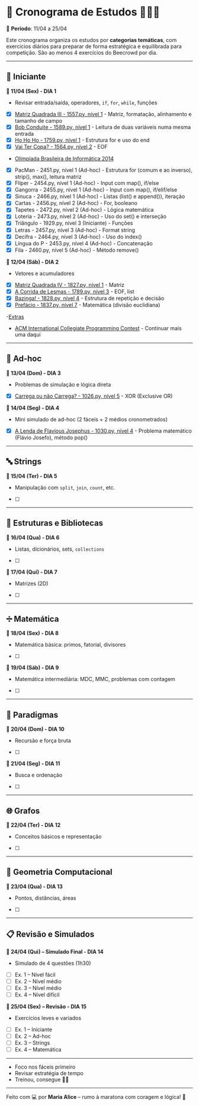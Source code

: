 # 🏁 Cronograma de Estudos  👩‍💻💜  
📅 **Período**: 11/04 a 25/04  

Este cronograma organiza os estudos por **categorias temáticas**, com exercícios diários para preparar de forma estratégica e equilibrada para competição. São ao menos 4 exercícios do Beecrowd por dia.

---

## 🧩 Iniciante
**🔹 11/04 (Sex) - DIA 1**
- Revisar entrada/saída, operadores, `if`, `for`, `while`, funções
- [x] [Matriz Quadrada III - 1557.py, nível 1](./Iniciante/1557.py) - Matriz, formatação, alinhamento e tamanho de campo
- [x] [Bob Conduite - 1589.py, nível 1](./Iniciante/1589.py) - Leitura de duas variáveis numa mesma entrada
- [x] [Ho Ho Ho - 1759.py, nível 1](./Iniciante/1759.py) - Estrutura for e uso do end
- [x] [Vai Ter Copa? - 1564.py, nível 2](./Iniciante/1564.py) - EOF

- [Olimpíada Brasileira de Informática 2014](./Simulados/OBI%202014/) 
- [x] PacMan - 2451.py, nível 1 (Ad-hoc) - Estrutura for (comum e ao inverso), strip(), max(), leitura matriz
- [x] Flíper - 2454.py, nível 1 (Ad-hoc) - Input com map(), if/else
- [x] Gangorra - 2455.py, nível 1 (Ad-hoc) - Input com map(), if/elif/else
- [x] Sinuca - 2466.py, nível 1 (Ad-hoc) - Listas (list() e append()), iteração
- [x] Cartas - 2456.py, nível 2 (Ad-hoc) - For, booleano
- [x] Tapetes - 2472.py, nível 2 (Ad-hoc) - Lógica matemática
- [x] Loteria - 2473.py, nível 2 (Ad-hoc) - Uso do set() e interseção
- [x] Triângulo - 1929.py, nível 3 (Iniciante) - Funções
- [x] Letras - 2457.py, nível 3 (Ad-hoc) - Format string
- [x] Decifra - 2464.py, nível 3 (Ad-hoc) - Uso do index()
- [x] Língua do P - 2453.py, nível 4 (Ad-hoc) - Concatenação
- [x] Fila - 2460.py, nível 5 (Ad-hoc) - Método remove()

**🔹 12/04 (Sáb) - DIA 2**
- Vetores e acumuladores
- [x] [Matriz Quadrada IV - 1827.py, nível 1](./Iniciante/1827.py) - Matriz
- [x] [A Corrida de Lesmas - 1789.py, nível 3](./Iniciante/1789.py) - EOF, list
- [x] [Bazinga! - 1828.py, nível 4](./Iniciante/1828.py) - Estrutura de repetição e decisão
- [x] [Prefácio - 1837.py, nível 7](./Iniciante/1837.py) - Matemática (divisão euclidiana)

-[Extras](./Aula1/)

- [ACM International Collegiate Programming Contest](./Simulados/ACM/)  - Continuar mais uma daqui

---

## 🧪 Ad-hoc
**🔹 13/04 (Dom) - DIA 3**
- Problemas de simulação e lógica direta
- [x] [Carrega ou não Carrega? - 1026.py, nível 5](./Ad-Hoc/1026.py) - XOR (Exclusive OR)

**🔹 14/04 (Seg) - DIA 4**
- Mini simulado de ad-hoc (2 fáceis + 2 médios cronometrados)
- [x] [A Lenda de Flavious Josephus - 1030.py, nível 4](./Ad-Hoc/1030.py) - Problema matemático (Flávio Josefo), método pop()

---

## 🔤 Strings
**🔹 15/04 (Ter) - DIA 5**
- Manipulação com `split`, `join`, `count`, etc.
- [ ] 

---

## 🧱 Estruturas e Bibliotecas
**🔹 16/04 (Qua) - DIA 6**
- Listas, dicionários, sets, `collections`
- [ ] 

**🔹 17/04 (Qui) - DIA 7**
- Matrizes (2D)
- [ ] 

---

## ➗ Matemática
**🔹 18/04 (Sex) - DIA 8**
- Matemática básica: primos, fatorial, divisores
- [ ] 

**🔹 19/04 (Sáb) - DIA 9**
- Matemática intermediária: MDC, MMC, problemas com contagem
- [ ] 

---

## 🧠 Paradigmas
**🔹 20/04 (Dom) - DIA 10**
- Recursão e força bruta
- [ ] 

**🔹 21/04 (Seg) - DIA 11**
- Busca e ordenação
- [ ] 

---

## 🌐 Grafos
**🔹 22/04 (Ter) - DIA 12**
- Conceitos básicos e representação
- [ ] 

---

## 📐 Geometria Computacional
**🔹 23/04 (Qua) - DIA 13**
- Pontos, distâncias, áreas
- [ ] 

---

## 📋 Revisão e Simulados

**🔹 24/04 (Qui) – Simulado Final - DIA 14**
- Simulado de 4 questões (1h30)
- [ ] Ex. 1 – Nível fácil  
- [ ] Ex. 2 – Nível médio  
- [ ] Ex. 3 – Nível médio  
- [ ] Ex. 4 – Nível difícil

**🔹 25/04 (Sex) – Revisão - DIA 15**
- Exercícios leves e variados
- [ ] Ex. 1 – Iniciante  
- [ ] Ex. 2 – Ad-hoc  
- [ ] Ex. 3 – Strings  
- [ ] Ex. 4 – Matemática

---

- Foco nos fáceis primeiro  
- Revisar estratégia de tempo  
- Treinou, consegue 💪👑

---

Feito com 💻 por **Maria Alice** – rumo à maratona com coragem e lógica! 🌟

